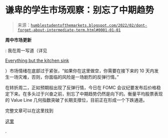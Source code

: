 <!--yml

类别：未分类

日期：2024-05-18 01:47:50

-->

# 谦卑的学生市场观察：别忘了中期趋势

> 来源：[`humblestudentofthemarkets.blogspot.com/2022/02/dont-forget-about-intermediate-term.html#0001-01-01`](https://humblestudentofthemarkets.blogspot.com/2022/02/dont-forget-about-intermediate-term.html#0001-01-01)

**周中市场更新**

: 我在周一写道（详见

[Everything but the kitchen sink](https://humblestudentofthemarkets.com/2022/02/14/everything-but-the-kitchen-sink/)

）市场情绪在底部过于紧张，“如果你在这里做空，你需要在接下来的 10 天内发生一场灾难，否则，你面临的风险是一场剧烈的反弹行情。”

在转折周二，正如预期般出现了反弹行情，今日在 FOMC 会议纪要发布后价格稳定下来。在多头过于兴奋之前，别忘了中期趋势仍然是向下的。衡量平均股票表现的 Value Line 几何指数突破了长期支撑位，目前正在形成一个下跌通道。

完整文章可以在这里找到

[这里](https://humblestudentofthemarkets.com/2022/02/16/dont-forget-about-the-intermediate-term-trend/)

.
